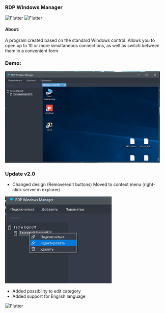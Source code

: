 ### RDP Windows Manager

![Flutter](https://img.shields.io/badge/-Windows_Forms-404040?style=for-the-badge&logo=с&logoColor=159BE1) ![Flutter](https://img.shields.io/badge/-NET._Framework_4.8-404040?style=for-the-badge&logo=с&logoColor=159BE1)

#### About:
A program created based on the standard Windows control. 
Allows you to open up to 10 or more simultaneous connections, as well as switch between them in a convenient form

### Demo:

![](Assets/preview.png)

### Update v2.0

* Changed design (Remove/edit buttons) Moved to context menu (right-click server in explorer)

![](Assets/preview2.png)

* Added possibility to edit category
* Added support for English language


![Flutter](https://img.shields.io/badge/Download_build_(v_2.0)-404040)
